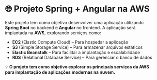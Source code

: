 # 🌐 Projeto Spring + Angular na AWS  

Este projeto tem como objetivo desenvolver uma aplicação utilizando **Spring Boot** no backend e **Angular** no frontend. A aplicação será implantada na **AWS**, explorando serviços como:  

- **EC2** (Elastic Compute Cloud) – Para hospedar a aplicação  
- **S3** (Simple Storage Service) – Para armazenar arquivos estáticos  
- **Elastic Beanstalk** – Para facilitar a implantação e escalabilidade  
- **RDS** (Relational Database Service) – Para gerenciar o banco de dados  

💡 **O projeto tem como objetivo explorar os principais serviços da AWS para implantação de aplicações modernas na nuvem.**  

